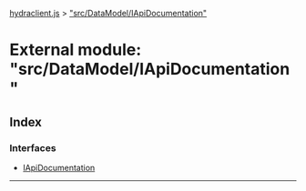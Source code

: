 [hydraclient.js](../README.md) > ["src/DataModel/IApiDocumentation"](../modules/_src_datamodel_iapidocumentation_.md)



# External module: "src/DataModel/IApiDocumentation"

## Index

### Interfaces

* [IApiDocumentation](../interfaces/_src_datamodel_iapidocumentation_.iapidocumentation.md)



---
